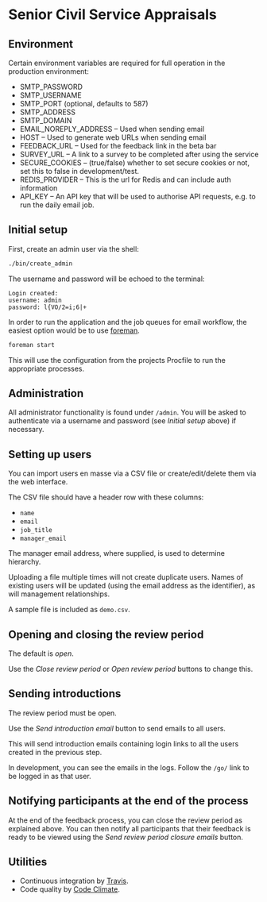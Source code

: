 # Senior Civil Service Appraisals

## Environment

Certain environment variables are required for full operation in the production
environment:

* SMTP_PASSWORD
* SMTP_USERNAME
* SMTP_PORT (optional, defaults to 587)
* SMTP_ADDRESS
* SMTP_DOMAIN
* EMAIL_NOREPLY_ADDRESS – Used when sending email
* HOST – Used to generate web URLs when sending email
* FEEDBACK_URL – Used for the feedback link in the beta bar
* SURVEY_URL – A link to a survey to be completed after using the service
* SECURE_COOKIES – (true/false) whether to set secure cookies or not, set this
  to false in development/test.
* REDIS_PROVIDER – This is the url for Redis and can include auth information
* API_KEY – An API key that will be used to authorise API requests, e.g. to
  run the daily email job.

## Initial setup

First, create an admin user via the shell:

```sh
./bin/create_admin
```

The username and password will be echoed to the terminal:

```
Login created:
username: admin
password: l{VO/2=i;6|+
```

In order to run the application and the job queues for email workflow, the easiest option would be to use [foreman](https://github.com/ddollar/foreman).

```sh
foreman start
```

This will use the configuration from the projects Procfile to run the appropriate processes.

## Administration

All administrator functionality is found under `/admin`.
You will be asked to authenticate via a username and password (see _Initial
setup_ above) if necessary.

## Setting up users

You can import users en masse via a CSV file or create/edit/delete them via
the web interface.

The CSV file should have a header row with these columns:

* `name`
* `email`
* `job_title`
* `manager_email`

The manager email address, where supplied, is used to determine hierarchy.

Uploading a file multiple times will not create duplicate users.
Names of existing users will be updated (using the email address as the
identifier), as will management relationships.

A sample file is included as `demo.csv`.

## Opening and closing the review period

The default is *open*.

Use the *Close review period* or *Open review period* buttons to change this.

## Sending introductions

The review period must be open.

Use the *Send introduction email* button to send emails to all users.

This will send introduction emails containing login links to all the users
created in the previous step.

In development, you can see the emails in the logs. Follow the `/go/` link to
be logged in as that user.

## Notifying participants at the end of the process

At the end of the feedback process, you can close the review period as
explained above.
You can then notify all participants that their feedback is ready to be viewed
using the *Send review period closure emails* button.

## Utilities

* Continuous integration by [Travis](https://travis-ci.org/ministryofjustice/scs_appraisals).
* Code quality by [Code Climate](https://codeclimate.com/github/ministryofjustice/scs_appraisals).
